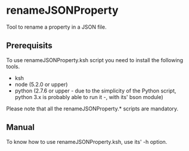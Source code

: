 # renameJSONProperty
Tool to rename a property in a JSON file.
## Prerequisits
To use renameJSONProperty.ksh script you need to install the following tools.
* ksh
* node (5.2.0 or upper)
* python (2.7.6 or upper - due to the simplicity of the Python script, python 3.x is probably able to run it -, with its' bson module)

Please note that all the renameJSONProperty.* scripts are mandatory.
## Manual
To know how to use renameJSONProperty.ksh, use its' -h option.
